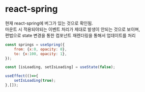 # react-spring
현재 react-spring에 버그가 있는 것으로 확인됨.  
마운트 시 적용되야되는 이벤트 처리가 제대로 발생이 안되는 것으로 보이며,   
편법으로 state 변경을 통한 컴포넌트 재렌더링을 통해서 업데이트를 처리
```jsx
const springs = useSpring({
	from: {x:0, opacity: 0},
	to: {x:100, opacity: 1},
});

const [isLoading, setIsLoading] = useState(false);

useEffect(()=>{
	setIsLoading(true);
},[]);
```
